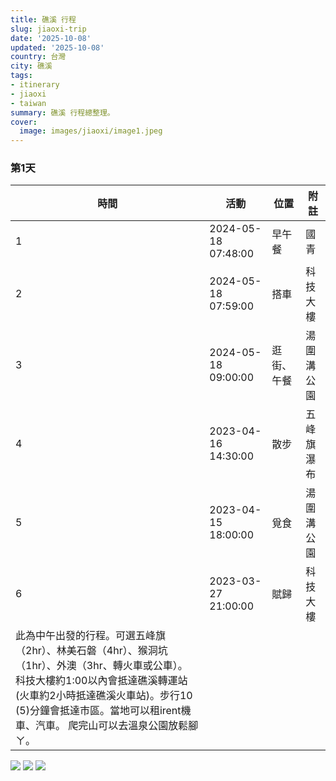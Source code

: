 ```yaml
---
title: 礁溪 行程
slug: jiaoxi-trip
date: '2025-10-08'
updated: '2025-10-08'
country: 台灣
city: 礁溪
tags:
- itinerary
- jiaoxi
- taiwan
summary: 礁溪 行程總整理。
cover:
  image: images/jiaoxi/image1.jpeg
---
```


### 第1天
| 時間 | 活動 | 位置 | 附註 |
|---|---|---|---|
| 1 | 2024-05-18 07:48:00 | 早午餐 | 國青 |
| 2 | 2024-05-18 07:59:00 | 搭車 | 科技大樓 |
| 3 | 2024-05-18 09:00:00 | 逛街、午餐 | 湯圍溝公園 |
| 4 | 2023-04-16 14:30:00 | 散步 | 五峰旗瀑布 |
| 5 | 2023-04-15 18:00:00 | 覓食 | 湯圍溝公園 |
| 6 | 2023-03-27 21:00:00 | 賦歸 | 科技大樓 |
| 此為中午出發的行程。可選五峰旗（2hr）、林美石磐（4hr）、猴洞坑（1hr）、外澳（3hr、轉火車或公車）。 科技大樓約1:00以內會抵達礁溪轉運站 (火車約2小時抵達礁溪火車站)。步行10 (5)分鐘會抵達市區。當地可以租irent機車、汽車。 爬完山可以去溫泉公園放鬆腳ㄚ。 |  |  |  |

![](images/jiaoxi/image1.jpeg)
![](images/jiaoxi/image1.png)
![](images/jiaoxi/image1.tif)
